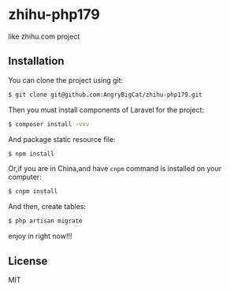 # zhihu-php179
like zhihu.com project

## Installation
You can clone the project using git:
```bash
$ git clone git@github.com:AngryBigCat/zhihu-php179.git
```

Then you must install components of Laravel for the project:
```bash
$ composer install -vvv
```

And package static resource file:
```bash
$ npm install
```

Or,if you are in China,and have `cnpm` command is installed on your computer:
```bash
$ cnpm install
```

And then, create tables:
```bash
$ php artisan migrate
```
enjoy in right now!!!

## License
MIT
